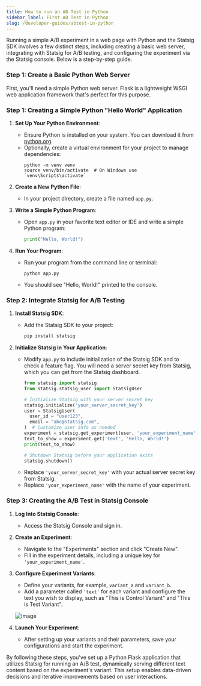 ```yaml
---
title: How to run an AB Test in Python
sidebar_label: First AB Test in Python
slug: /developer-guides/abtest-in-python
---
```


Running a simple A/B experiment in a web page with Python and the Statsig SDK involves a few distinct steps, including creating a basic web server, integrating with Statsig for A/B testing, and configuring the experiment via the Statsig console. Below is a step-by-step guide.

### Step 1: Create a Basic Python Web Server

First, you'll need a simple Python web server. Flask is a lightweight WSGI web application framework that's perfect for this purpose.

### Step 1: Creating a Simple Python "Hello World" Application

1. **Set Up Your Python Environment**:
   - Ensure Python is installed on your system. You can download it from [python.org](https://www.python.org/downloads/).
   - Optionally, create a virtual environment for your project to manage dependencies:
     ```
     python -m venv venv
     source venv/bin/activate  # On Windows use `venv\Scripts\activate`
     ```

2. **Create a New Python File**:
   - In your project directory, create a file named `app.py`.

3. **Write a Simple Python Program**:
   - Open `app.py` in your favorite text editor or IDE and write a simple Python program:
     ```python
     print("Hello, World!")
     ```

4. **Run Your Program**:
   - Run your program from the command line or terminal:
     ```
     python app.py
     ```
   - You should see "Hello, World!" printed to the console.

### Step 2: Integrate Statsig for A/B Testing

1. **Install Statsig SDK**:
    - Add the Statsig SDK to your project:
      ```bash
      pip install statsig
      ```

2. **Initialize Statsig in Your Application**:
   - Modify `app.py` to include initialization of the Statsig SDK and to check a feature flag. You will need a server secret key from Statsig, which you can get from the Statsig dashboard.
     ```python
     from statsig import statsig
     from statsig.statsig_user import StatsigUser

     # Initialize Statsig with your server secret key
     statsig.initialize('your_server_secret_key')
     user = StatsigUser(
       user_id = "user123", 
       email = "abc@statsig.com",
     )  # Customize user info as needed
     experiment = statsig.get_experiment(user, 'your_experiment_name')
     text_to_show = experiment.get('text', 'Hello, World!')
     print(text_to_show)
     
     # Shutdown Statsig before your application exits
     statsig.shutdown()
     ```
   - Replace `'your_server_secret_key'` with your actual server secret key from Statsig.
   - Replace `'your_experiment_name'` with the name of your experiment.

### Step 3: Creating the A/B Test in Statsig Console

1. **Log Into Statsig Console**:
    - Access the Statsig Console and sign in.

2. **Create an Experiment**:
    - Navigate to the "Experiments" section and click "Create New".
    - Fill in the experiment details, including a unique key for `'your_experiment_name'`.

3. **Configure Experiment Variants**:
    - Define your variants, for example, `variant_a` and `variant_b`.
    - Add a parameter called `'text'` for each variant and configure the text you wish to display, such as "This is Control Variant" and "This is Test Variant".

    ![image](https://github.com/statsig-io/.github/assets/74588208/8a667aeb-9189-4e7d-8a22-a42dabcdfe09)

4. **Launch Your Experiment**:
    - After setting up your variants and their parameters, save your configurations and start the experiment.

By following these steps, you've set up a Python Flask application that utilizes Statsig for running an A/B test, dynamically serving different text content based on the experiment's variant. This setup enables data-driven decisions and iterative improvements based on user interactions.